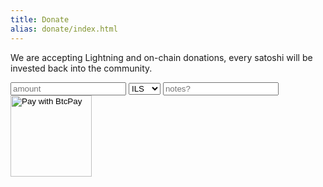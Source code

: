 ```yaml
---
title: Donate
alias: donate/index.html
---
```


<div class="center">

We are accepting Lightning and on-chain donations, every satoshi will be invested back into the community.

<form method="POST" target="_blank" action="https://btcpay.ln.bitembassy.org/api/v1/invoices">
    <input type="hidden" name="storeId" value="ExbsGv3DAtRwYaxSQJUWK3A39iMcjExFsRTSVcsLqVEG" />
    <input type="hidden" name="browserRedirect" value="https://www.bitembassy.org/thankyou.html" />
    <input id="btcpay-input-price" name="price" placeholder="amount" type="number" step="any" min="0" oninput="event.preventDefault();isNaN(event.target.value) ? document.querySelector('#btcpay-input-price').value = 0 : event.target.value"  />
    <select name="currency">
        <option value="BTC">BTC</option>
        <option value="USD">USD</option>
        <option value="ILS" selected>ILS</option>
    </select>
    <input placeholder="notes?" name="orderId" value="" />
    <input type="image" class="submit" name="submit" src="/img/pay.svg" style="width:130px" alt="Pay with BtcPay">
</form>
</div>
